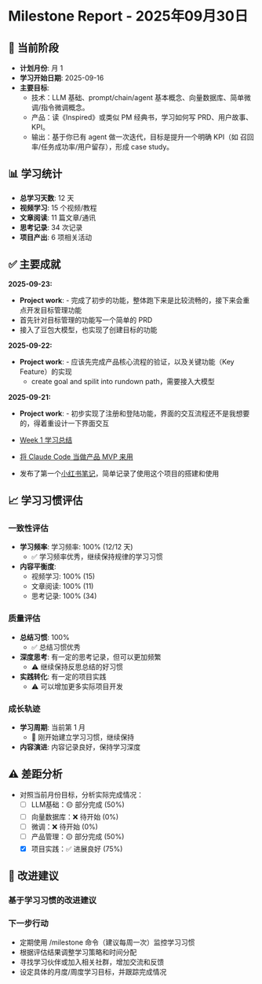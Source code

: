 # Milestone Report - 2025年09月30日

## 🎯 当前阶段

- **计划月份**: 月 1
- **学习开始日期**: 2025-09-16
- **主要目标**:
  - 技术：LLM 基础、prompt/chain/agent 基本概念、向量数据库、简单微调/指令微调概念。
  - 产品：读《Inspired》或类似 PM 经典书，学习如何写 PRD、用户故事、KPI。
  - 输出：基于你已有 agent 做一次迭代，目标是提升一个明确 KPI（如 召回率/任务成功率/用户留存），形成 case study。

## 📊 学习统计

- **总学习天数**: 12 天
- **视频学习**: 15 个视频/教程
- **文章阅读**: 11 篇文章/通讯
- **思考记录**: 34 次记录
- **项目产出**: 6 项相关活动

## ✅ 主要成就

**2025-09-23:**
- **Project work**: - 完成了初步的功能，整体跑下来是比较流畅的，接下来会重点开发目标管理功能
- 首先针对目标管理的功能写一个简单的 PRD
- 接入了豆包大模型，也实现了创建目标的功能

**2025-09-22:**
- **Project work**: - 应该先完成产品核心流程的验证，以及关键功能（Key Feature）的实现
  - create goal and spilit into rundown path，需要接入大模型

**2025-09-21:**
- **Project work**: - 初步实现了注册和登陆功能，界面的交互流程还不是我想要的，得着重设计一下界面交互

- [Week 1 学习总结](https://www.xiaohongshu.com/explore/68d09201000000001300a628?xsec_token=YBNu-FL_Vde-GriMBLmBBAX-LA5KFYxRT5lyHSOtE_CP0%3D&xsec_source=pc_creatormng)
- [将 Claude Code 当做产品 MVP 来用](https://www.xiaohongshu.com/explore/68cf5439000000001300bdb7?xsec_token=GB81a3fpBuCK6eYnCDk_HCn1UxGfeScjzsudQRwCCcsqc=&xsec_source=pc_creatormng)
- 发布了第一个[小红书笔记](https://www.xiaohongshu.com/explore/68ce79a10000000013019913?xsec_token=YByhfracJkx9wfWo5NXk2u6QkLyeEvSvyOAwyuIQNOq6E%3D&xsec_source=pc_creatormng)，简单记录了使用这个项目的搭建和使用

## 📈 学习习惯评估

### 一致性评估

- **学习频率**: 学习频率: 100% (12/12 天)
  - ✅ 学习频率优秀，继续保持规律的学习习惯
- **内容平衡度**:
  - 视频学习: 100% (15)
  - 文章阅读: 100% (11)
  - 思考记录: 100% (34)

### 质量评估

- **总结习惯**: 100%
  - ✅ 总结习惯优秀
- **深度思考**: 
有一定的思考记录，但可以更加频繁
  - ⚠️ 继续保持反思总结的好习惯
- **实践转化**: 
有一定的项目实践
  - ⚠️ 可以增加更多实际项目开发

### 成长轨迹

- **学习周期**: 当前第 1 月
  - 🌱 刚开始建立学习习惯，继续保持
- **内容演进**: 
内容记录良好，保持学习深度

## ⚠️ 差距分析

- 对照当前月份目标，分析实际完成情况：
  - [ ] LLM基础：🟡 部分完成 (50%)
  - [ ] 向量数据库：❌ 待开始 (0%)
  - [ ] 微调：❌ 待开始 (0%)
  - [ ] 产品管理：🟡 部分完成 (50%)
  - [x] 项目实践：✅ 进展良好 (75%)

## 🚀 改进建议

### 基于学习习惯的改进建议


### 下一步行动

- 定期使用 /milestone 命令（建议每周一次）监控学习习惯
- 根据评估结果调整学习策略和时间分配
- 寻找学习伙伴或加入相关社群，增加交流和反馈
- 设定具体的月度/周度学习目标，并跟踪完成情况
